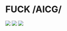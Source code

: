 # FUCK /AICG/

![](https://c3.kemono.su/data/a4/e7/a4e7c74c6dd85d051d86e1083164b9133d734eef46c766cac8cf3be8f9848e8a.jpg)
![](https://c2.kemono.su/data/2e/86/2e86746f235b701a5162916f9bf4f57f064e8eff0b6011765515aafcea87b649.png)
![](https://c2.kemono.su/data/79/d5/79d5f06435e2f16243b54c6f8a4972ebcc44a45977f69b3d6037099d33b44007.jpg)
